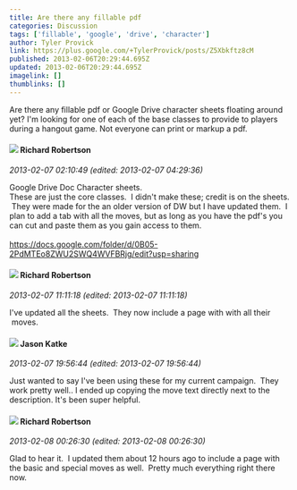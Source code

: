 ```yaml
---
title: Are there any fillable pdf
categories: Discussion
tags: ['fillable', 'google', 'drive', 'character']
author: Tyler Provick
link: https://plus.google.com/+TylerProvick/posts/Z5Xbkftz8cM
published: 2013-02-06T20:29:44.695Z
updated: 2013-02-06T20:29:44.695Z
imagelink: []
thumblinks: []
---
```


Are there any fillable pdf or Google Drive character sheets floating around yet? I&#39;m looking for one of each of the base classes to provide to players during a hangout game. Not everyone can print or markup a pdf.
<div id='comment z12ffvuw4rb3szt5z04cgr5ozyevxnogijo'>
  <h4><img src='{{site.baseurl}}//images/avatars/108034461092234678612_photo.jpg'> Richard Robertson</h4>
      <p><cite>2013-02-07 02:10:49 (edited: 2013-02-07 04:29:36)</cite></p>
        <p>Google Drive Doc Character sheets.<br />These are just the core classes.  I didn&#39;t make these; credit is on the sheets.  They were made for the an older version of DW but I have updated them.  I plan to add a tab with all the moves, but as long as you have the pdf&#39;s you can cut and paste them as you gain access to them.<br /><br /><a href="https://docs.google.com/folder/d/0B05-2PdMTEo8ZWU2SWQ4WVFBRjg/edit?usp=sharing" class="ot-anchor">https://docs.google.com/folder/d/0B05-2PdMTEo8ZWU2SWQ4WVFBRjg/edit?usp=sharing</a> </p>
</div>
        

<div id='comment z12ffvuw4rb3szt5z04cgr5ozyevxnogijo'>
  <h4><img src='{{site.baseurl}}//images/avatars/108034461092234678612_photo.jpg'> Richard Robertson</h4>
      <p><cite>2013-02-07 11:11:18 (edited: 2013-02-07 11:11:18)</cite></p>
        <p>I&#39;ve updated all the sheets.  They now include a page with with all their  moves.</p>
</div>
        

<div id='comment z12ffvuw4rb3szt5z04cgr5ozyevxnogijo'>
  <h4><img src='{{site.baseurl}}//images/avatars/116402921567830951174_photo.jpg'> Jason Katke</h4>
      <p><cite>2013-02-07 19:56:44 (edited: 2013-02-07 19:56:44)</cite></p>
        <p>Just wanted to say I&#39;ve been using these for my current campaign.  They work pretty well.. I ended up copying the move text directly next to the description. It&#39;s been super helpful.</p>
</div>
        

<div id='comment z12ffvuw4rb3szt5z04cgr5ozyevxnogijo'>
  <h4><img src='{{site.baseurl}}//images/avatars/108034461092234678612_photo.jpg'> Richard Robertson</h4>
      <p><cite>2013-02-08 00:26:30 (edited: 2013-02-08 00:26:30)</cite></p>
        <p>Glad to hear it.  I updated them about 12 hours ago to include a page with the basic and special moves as well.  Pretty much everything right there now.</p>
</div>
        